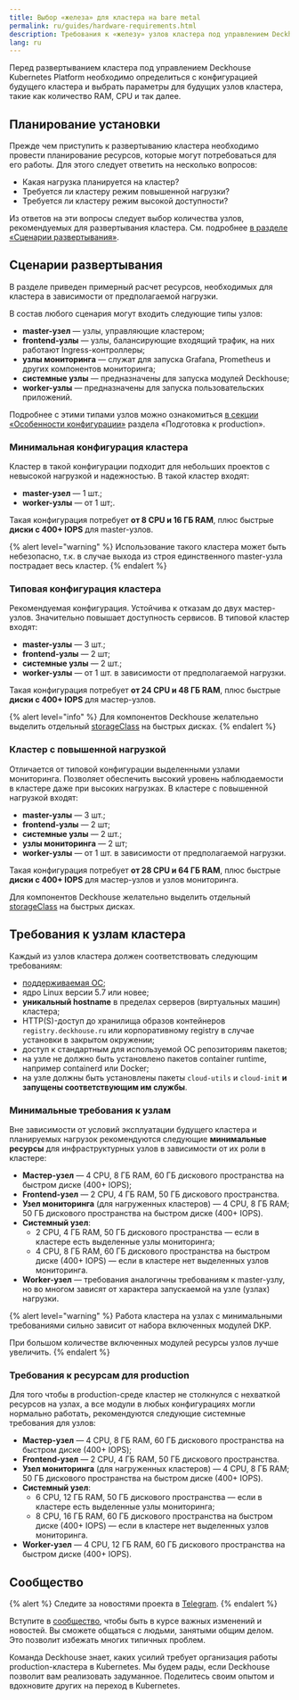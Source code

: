 ```yaml
---
title: Выбор «железа» для кластера на bare metal
permalink: ru/guides/hardware-requirements.html
description: Требования к «железу» узлов кластера под управлением Deckhouse Kubernetes Platform.
lang: ru
---
```


Перед развертыванием кластера под управлением Deckhouse Kubernetes Platform необходимо определиться с конфигурацией будущего кластера и выбрать параметры для будущих узлов кластера, такие как количество RAM, CPU и так далее.

## Планирование установки

Прежде чем приступить к развертыванию кластера необходимо провести планирование ресурсов, которые могут потребоваться для его работы. Для этого следует ответить на несколько вопросов:

* Какая нагрузка планируется на кластер?
* Требуется ли кластеру режим повышенной нагрузки?
* Требуется ли кластеру режим высокой доступности?

Из ответов на эти вопросы следует выбор количества узлов, рекомендуемых для развертывания кластера. См. подробнее [в разделе «Сценарии развертывания»](#сценарии-развертывания).

## Сценарии развертывания

В разделе приведен примерный расчет ресурсов, необходимых для кластера в зависимости от предполагаемой нагрузки.

В состав любого сценария могут входить следующие типы узлов:

* **master-узел** — узлы, управляющие кластером;
* **frontend-узлы** — узлы, балансирующие входящий трафик, на них работают Ingress-контроллеры;
* **узлы мониторинга** — служат для запуска Grafana, Prometheus и других компонентов мониторинга;
* **системные узлы** — предназначены для запуска модулей Deckhouse;
* **worker-узлы** — предназначены для запуска пользовательских приложений.

Подробнее с этими типами узлов можно ознакомиться [в секции «Особенности конфигурации»](https://deckhouse.ru/products/kubernetes-platform/guides/production.html#%D0%BE%D1%81%D0%BE%D0%B1%D0%B5%D0%BD%D0%BD%D0%BE%D1%81%D1%82%D0%B8-%D0%BA%D0%BE%D0%BD%D1%84%D0%B8%D0%B3%D1%83%D1%80%D0%B0%D1%86%D0%B8%D0%B8) раздела «Подготовка к production».

### Минимальная конфигурация кластера

Кластер в такой конфигурации подходит для небольших проектов с невысокой нагрузкой и надежностью. В такой кластер входят:

* **master-узел** — 1 шт.;
* **worker-узлы** — от 1 шт;.

Такая конфигурация потребует **от 8 CPU и 16 ГБ RAM**, плюс быстрые **диски с 400+ IOPS** для master-узлов.

{% alert level="warning" %}
Использование такого кластера может быть небезопасно, т.к. в случае выхода из строя единственного master-узла пострадает весь кластер.
{% endalert %}

### Типовая конфигурация кластера

Рекомендуемая конфигурация. Устойчива к отказам до двух мастер-узлов. Значительно повышает доступность сервисов.
В типовой кластер входят:

* **master-узлы** — 3 шт.;
* **frontend-узлы** — 2 шт;
* **системные узлы** — 2 шт.;
* **worker-узлы** — от 1 шт. в зависимости от предполагаемой нагрузки.

Такая конфигурация потребует **от 24 CPU и 48 ГБ RAM**, плюс быстрые **диски с 400+ IOPS** для мастер-узлов.

{% alert level="info" %}
Для компонентов Deckhouse желательно выделить отдельный [storageClass](https://deckhouse.ru/products/kubernetes-platform/documentation/v1/deckhouse-configure-global.html#parameters-storageclass) на быстрых дисках.
{% endalert %}

### Кластер с повышенной нагрузкой

Отличается от типовой конфигурации выделенными узлами мониторинга. Позволяет обеспечить высокий уровень наблюдаемости в кластере даже при высоких нагрузках.
В кластере с повышенной нагрузкой входят:

* **master-узлы** — 3 шт.;
* **frontend-узлы** — 2 шт;
* **системные узлы** — 2 шт.;
* **узлы мониторинга** — 2 шт;
* **worker-узлы** — от 1 шт. в зависимости от предполагаемой нагрузки.

Такая конфигурация потребует **от 28 CPU и 64 ГБ RAM**, плюс быстрые **диски с 400+ IOPS** для мастер-узлов и узлов мониторинга.

Для компонентов Deckhouse желательно выделить отдельный [storageClass](https://deckhouse.ru/products/kubernetes-platform/documentation/v1/deckhouse-configure-global.html#parameters-storageclass) на быстрых дисках.

## Требования к узлам кластера

Каждый из узлов кластера должен соответствовать следующим требованиям:

* [поддерживаемая ОС](https://deckhouse.ru/products/kubernetes-platform/documentation/v1/supported_versions.html);
* ядро Linux версии 5.7 или новее;
* **уникальный hostname** в пределах серверов (виртуальных машин) кластера;
* HTTP(S)-доступ до хранилища образов контейнеров `registry.deckhouse.ru` или корпоративному registry в случае установки в закрытом окружении;
* доступ к стандартным для используемой ОС репозиториям пакетов;
* на узле не должно быть установлено пакетов container runtime, например containerd или Docker;
* на узле должны быть установлены пакеты `cloud-utils` и `cloud-init` **и запущены соответствующим им службы**.

### Минимальные требования к узлам

Вне зависимости от условий эксплуатации будущего кластера и планируемых нагрузок рекомендуются следующие **минимальные ресурсы** для инфраструктурных узлов в зависимости от их роли в кластере:

* **Мастер-узел** — 4 CPU, 8 ГБ RAM, 60 ГБ дискового пространства на быстром диске (400+ IOPS);
* **Frontend-узел** — 2 CPU, 4 ГБ RAM, 50 ГБ дискового пространства.
* **Узел мониторинга** (для нагруженных кластеров) — 4 CPU, 8 ГБ RAM; 50 ГБ дискового пространства на быстром диске (400+ IOPS).
* **Системный узел**:
  * 2 CPU, 4 ГБ RAM, 50 ГБ дискового пространства — если в кластере есть выделенные узлы мониторинга;
  * 4 CPU, 8 ГБ RAM, 60 ГБ дискового пространства на быстром диске (400+ IOPS) — если в кластере нет выделенных узлов мониторинга.
* **Worker-узел** — требования аналогичны требованиям к master-узлу, но во многом зависят от характера запускаемой на узле (узлах) нагрузки.

{% alert level="warning" %}
Работа кластера на узлах с минимальными требованиями сильно зависит от набора включенных модулей DKP.

При большом количестве включенных модулей ресурсы узлов лучше увеличить.
{% endalert %}

### Требования к ресурсам для production

Для того чтобы в production-среде кластер не столкнулся с нехваткой ресурсов на узлах, а все модули в любых конфигурациях могли нормально работать, рекомендуются следующие системные требования для узлов:

* **Мастер-узел** — 4 CPU, 8 ГБ RAM, 60 ГБ дискового пространства на быстром диске (400+ IOPS);
* **Frontend-узел** — 2 CPU, 4 ГБ RAM, 50 ГБ дискового пространства.
* **Узел мониторинга** (для нагруженных кластеров) — 4 CPU, 8 ГБ RAM; 50 ГБ дискового пространства на быстром диске (400+ IOPS).
* **Системный узел**:
  * 6 CPU, 12 ГБ RAM, 50 ГБ дискового пространства — если в кластере есть выделенные узлы мониторинга;
  * 8 CPU, 16 ГБ RAM, 60 ГБ дискового пространства на быстром диске (400+ IOPS) — если в кластере нет выделенных узлов мониторинга.
* **Worker-узел** — 4 CPU, 12 ГБ RAM, 60 ГБ дискового пространства на быстром диске (400+ IOPS).

## Сообщество

{% alert %}
Следите за новостями проекта в [Telegram](https://t.me/deckhouse_ru).
{% endalert %}

Вступите в [сообщество](https://deckhouse.ru/community/about.html), чтобы быть в курсе важных изменений и новостей. Вы сможете общаться с людьми, занятыми общим делом. Это позволит избежать многих типичных проблем.

Команда Deckhouse знает, каких усилий требует организация работы production-кластера в Kubernetes. Мы будем рады, если Deckhouse позволит вам реализовать задуманное. Поделитесь своим опытом и вдохновите других на переход в Kubernetes.
